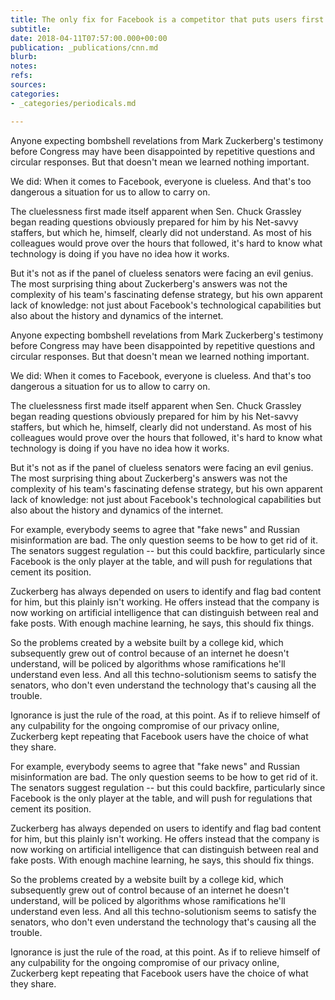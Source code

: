 ```yaml
---
title: The only fix for Facebook is a competitor that puts users first
subtitle: 
date: 2018-04-11T07:57:00.000+00:00
publication: _publications/cnn.md
blurb: 
notes: 
refs: 
sources: 
categories:
- _categories/periodicals.md

---
```

Anyone expecting bombshell revelations from Mark Zuckerberg's testimony before Congress may have been disappointed by repetitive questions and circular responses. But that doesn't mean we learned nothing important.

We did: When it comes to Facebook, everyone is clueless. And that's too dangerous a situation for us to allow to carry on.

The cluelessness first made itself apparent when Sen. Chuck Grassley began reading questions obviously prepared for him by his Net-savvy staffers, but which he, himself, clearly did not understand. As most of his colleagues would prove over the hours that followed, it's hard to know what technology is doing if you have no idea how it works.

But it's not as if the panel of clueless senators were facing an evil genius. The most surprising thing about Zuckerberg's answers was not the complexity of his team's fascinating defense strategy, but his own apparent lack of knowledge: not just about Facebook's technological capabilities but also about the history and dynamics of the internet.

Anyone expecting bombshell revelations from Mark Zuckerberg's testimony before Congress may have been disappointed by repetitive questions and circular responses. But that doesn't mean we learned nothing important.

We did: When it comes to Facebook, everyone is clueless. And that's too dangerous a situation for us to allow to carry on.

The cluelessness first made itself apparent when Sen. Chuck Grassley began reading questions obviously prepared for him by his Net-savvy staffers, but which he, himself, clearly did not understand. As most of his colleagues would prove over the hours that followed, it's hard to know what technology is doing if you have no idea how it works.

But it's not as if the panel of clueless senators were facing an evil genius. The most surprising thing about Zuckerberg's answers was not the complexity of his team's fascinating defense strategy, but his own apparent lack of knowledge: not just about Facebook's technological capabilities but also about the history and dynamics of the internet.

For example, everybody seems to agree that "fake news" and Russian misinformation are bad. The only question seems to be how to get rid of it. The senators suggest regulation -- but this could backfire, particularly since Facebook is the only player at the table, and will push for regulations that cement its position.

Zuckerberg has always depended on users to identify and flag bad content for him, but this plainly isn't working. He offers instead that the company is now working on artificial intelligence that can distinguish between real and fake posts. With enough machine learning, he says, this should fix things.

So the problems created by a website built by a college kid, which subsequently grew out of control because of an internet he doesn't understand, will be policed by algorithms whose ramifications he'll understand even less. And all this techno-solutionism seems to satisfy the senators, who don't even understand the technology that's causing all the trouble.

Ignorance is just the rule of the road, at this point. As if to relieve himself of any culpability for the ongoing compromise of our privacy online, Zuckerberg kept repeating that Facebook users have the choice of what they share.

For example, everybody seems to agree that "fake news" and Russian misinformation are bad. The only question seems to be how to get rid of it. The senators suggest regulation -- but this could backfire, particularly since Facebook is the only player at the table, and will push for regulations that cement its position.

Zuckerberg has always depended on users to identify and flag bad content for him, but this plainly isn't working. He offers instead that the company is now working on artificial intelligence that can distinguish between real and fake posts. With enough machine learning, he says, this should fix things.

So the problems created by a website built by a college kid, which subsequently grew out of control because of an internet he doesn't understand, will be policed by algorithms whose ramifications he'll understand even less. And all this techno-solutionism seems to satisfy the senators, who don't even understand the technology that's causing all the trouble.

Ignorance is just the rule of the road, at this point. As if to relieve himself of any culpability for the ongoing compromise of our privacy online, Zuckerberg kept repeating that Facebook users have the choice of what they share.